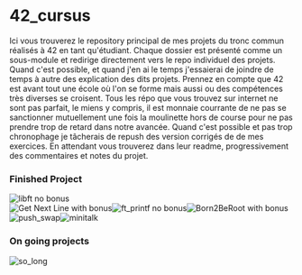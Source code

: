 # 42_cursus
Ici vous trouverez le repository principal de mes projets du tronc commun réalisés à 42 en tant qu'étudiant.
Chaque dossier est présenté comme un sous-module et redirige directement vers le repo individuel des projets.
Quand c'est possible, et quand j'en ai le temps j'essaierai de joindre de temps à autre des explication des dits projets.
Prennez en compte que 42 est avant tout une école où l'on se forme mais aussi ou des compétences très diverses se croisent.
Tous les répo que vous trouvez sur internet ne sont pas parfait, le miens y compris, il est monnaie courrante de ne pas se sanctionner mutuellement une fois la moulinette hors de course pour ne pas prendre trop de retard dans notre avancée.
Quand c'est possible et pas trop chronophage je tâcherais de repush des version corrigés de de mes exercices. En attendant vous trouverez dans leur readme, progressivement des commentaires et notes du projet.

### Finished Project

<img alt="libft no bonus" src="https://github.com/ayogun/42-project-badges/blob/main/badges/libfte.png"></br><img alt="Get Next Line with bonus" src="https://github.com/ayogun/42-project-badges/blob/main/badges/get_next_linem.png"><img alt="ft_printf no bonus" src="https://github.com/ayogun/42-project-badges/blob/main/badges/ft_printfe.png"><img alt="Born2BeRoot with bonus" src="https://github.com/ayogun/42-project-badges/blob/main/badges/born2berootm.png"></br><img alt="push_swap" src="https://github.com/ayogun/42-project-badges/blob/main/badges/push_swape.png"><img alt="minitalk" src="https://github.com/ayogun/42-project-badges/blob/main/badges/minitalkm.png">

### On going projects

<img alt="so_long" src="https://github.com/ayogun/42-project-badges/blob/main/badges/so_longe.png">
